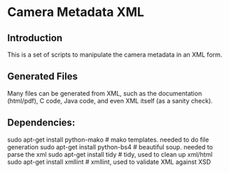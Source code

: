 # Camera Metadata XML
## Introduction
This is a set of scripts to manipulate the camera metadata in an XML form.

## Generated Files
Many files can be generated from XML, such as the documentation (html/pdf),
C code, Java code, and even XML itself (as a sanity check).

## Dependencies:
sudo apt-get install python-mako # mako templates. needed to do file generation
sudo apt-get install python-bs4  # beautiful soup. needed to parse the xml
sudo apt-get install tidy        # tidy, used to clean up xml/html
sudo apt-get install xmllint     # xmllint, used to validate XML against XSD
